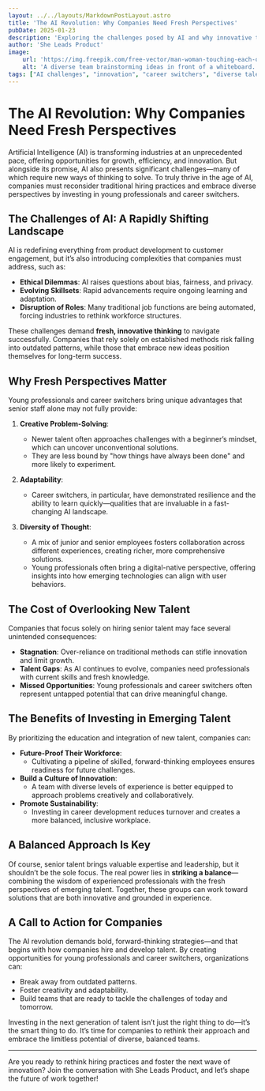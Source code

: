 ```yaml
---
layout: ../../layouts/MarkdownPostLayout.astro
title: 'The AI Revolution: Why Companies Need Fresh Perspectives'
pubDate: 2025-01-23
description: 'Exploring the challenges posed by AI and why innovative thinking from diverse talent, including young professionals and career switchers, is critical for the future.'
author: 'She Leads Product'
image:
    url: 'https://img.freepik.com/free-vector/man-woman-touching-each-other-when-work-is-done_1150-35029.jpg'
    alt: 'A diverse team brainstorming ideas in front of a whiteboard.'
tags: ["AI challenges", "innovation", "career switchers", "diverse talent"]
---
```

# The AI Revolution: Why Companies Need Fresh Perspectives

Artificial Intelligence (AI) is transforming industries at an unprecedented pace, offering opportunities for growth, efficiency, and innovation. But alongside its promise, AI also presents significant challenges—many of which require new ways of thinking to solve. To truly thrive in the age of AI, companies must reconsider traditional hiring practices and embrace diverse perspectives by investing in young professionals and career switchers.

## The Challenges of AI: A Rapidly Shifting Landscape

AI is redefining everything from product development to customer engagement, but it’s also introducing complexities that companies must address, such as:

- **Ethical Dilemmas**: AI raises questions about bias, fairness, and privacy.
- **Evolving Skillsets**: Rapid advancements require ongoing learning and adaptation.
- **Disruption of Roles**: Many traditional job functions are being automated, forcing industries to rethink workforce structures.

These challenges demand **fresh, innovative thinking** to navigate successfully. Companies that rely solely on established methods risk falling into outdated patterns, while those that embrace new ideas position themselves for long-term success.

## Why Fresh Perspectives Matter

Young professionals and career switchers bring unique advantages that senior staff alone may not fully provide:

1. **Creative Problem-Solving**:
   - Newer talent often approaches challenges with a beginner’s mindset, which can uncover unconventional solutions.
   - They are less bound by "how things have always been done" and more likely to experiment.

2. **Adaptability**:
   - Career switchers, in particular, have demonstrated resilience and the ability to learn quickly—qualities that are invaluable in a fast-changing AI landscape.

3. **Diversity of Thought**:
   - A mix of junior and senior employees fosters collaboration across different experiences, creating richer, more comprehensive solutions.
   - Young professionals often bring a digital-native perspective, offering insights into how emerging technologies can align with user behaviors.

## The Cost of Overlooking New Talent

Companies that focus solely on hiring senior talent may face several unintended consequences:

- **Stagnation**: Over-reliance on traditional methods can stifle innovation and limit growth.
- **Talent Gaps**: As AI continues to evolve, companies need professionals with current skills and fresh knowledge.
- **Missed Opportunities**: Young professionals and career switchers often represent untapped potential that can drive meaningful change.

## The Benefits of Investing in Emerging Talent

By prioritizing the education and integration of new talent, companies can:

- **Future-Proof Their Workforce**:
   - Cultivating a pipeline of skilled, forward-thinking employees ensures readiness for future challenges.
- **Build a Culture of Innovation**:
   - A team with diverse levels of experience is better equipped to approach problems creatively and collaboratively.
- **Promote Sustainability**:
   - Investing in career development reduces turnover and creates a more balanced, inclusive workplace.

## A Balanced Approach Is Key

Of course, senior talent brings valuable expertise and leadership, but it shouldn’t be the sole focus. The real power lies in **striking a balance**—combining the wisdom of experienced professionals with the fresh perspectives of emerging talent. Together, these groups can work toward solutions that are both innovative and grounded in experience.

## A Call to Action for Companies

The AI revolution demands bold, forward-thinking strategies—and that begins with how companies hire and develop talent. By creating opportunities for young professionals and career switchers, organizations can:

- Break away from outdated patterns.
- Foster creativity and adaptability.
- Build teams that are ready to tackle the challenges of today and tomorrow.

Investing in the next generation of talent isn’t just the right thing to do—it’s the smart thing to do. It’s time for companies to rethink their approach and embrace the limitless potential of diverse, balanced teams.

---
Are you ready to rethink hiring practices and foster the next wave of innovation? Join the conversation with She Leads Product, and let’s shape the future of work together!